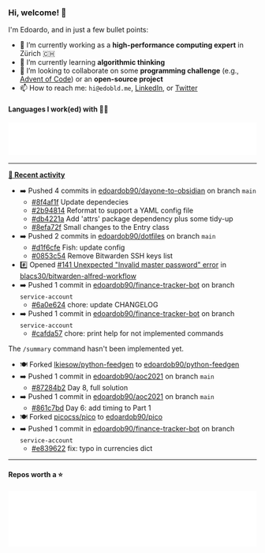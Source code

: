 ### Hi, welcome! 👋 

I'm Edoardo, and in just a few bullet points:

- 🔭 I’m currently working as a **high-performance computing expert** in Zürich 🇨🇭
- 🌱 I’m currently learning **algorithmic thinking**
- 👯 I’m looking to collaborate on some **programming challenge** (e.g., [Advent of Code](https://github.com/edoardob90/aoc2021)) or an **open-source project**
- 📫 How to reach me: `hi@edobld.me`, [LinkedIn](https://linkedin.com/in/edobld), or [Twitter](https://twitter.com/eadweard90)

#### Languages I work(ed) with 👨‍💻

<img src="https://github.com/edoardob90/edoardob90/blob/main/.cache/languages.svg">

---

**[📰 Recent activity](https://github.com/edoardob90)**
* ➡️ Pushed 4 commits in [edoardob90/dayone-to-obsidian](https://github.com/edoardob90/dayone-to-obsidian) on branch `main`
  * [#8f4af1f](https://github.com/edoardob90/dayone-to-obsidian/commit/8f4af1f) Update dependecies
  * [#2b94814](https://github.com/edoardob90/dayone-to-obsidian/commit/2b94814) Reformat to support a YAML config file
  * [#db4221a](https://github.com/edoardob90/dayone-to-obsidian/commit/db4221a) Add &#39;attrs&#39; package dependency plus some tidy-up
  * [#8efa72f](https://github.com/edoardob90/dayone-to-obsidian/commit/8efa72f) Small changes to the Entry class
* ➡️ Pushed 2 commits in [edoardob90/dotfiles](https://github.com/edoardob90/dotfiles) on branch `main`
  * [#d1f6cfe](https://github.com/edoardob90/dotfiles/commit/d1f6cfe) Fish: update config
  * [#0853c54](https://github.com/edoardob90/dotfiles/commit/0853c54) Remove Bitwarden SSH keys list
* #️⃣ Opened [#141 Unexpected &#34;Invalid master password&#34; error](https://github.com/blacs30/bitwarden-alfred-workflow/issues/141) in [blacs30/bitwarden-alfred-workflow](https://github.com/blacs30/bitwarden-alfred-workflow)
* ➡️ Pushed 1 commit in [edoardob90/finance-tracker-bot](https://github.com/edoardob90/finance-tracker-bot) on branch `service-account`
  * [#6a0e624](https://github.com/edoardob90/finance-tracker-bot/commit/6a0e624) chore: update CHANGELOG
* ➡️ Pushed 1 commit in [edoardob90/finance-tracker-bot](https://github.com/edoardob90/finance-tracker-bot) on branch `service-account`
  * [#cafda57](https://github.com/edoardob90/finance-tracker-bot/commit/cafda57) chore: print help for not implemented commands

The `/summary` command hasn&#39;t been implemented yet.
* 🍽️ Forked [lkiesow/python-feedgen](https://github.com/lkiesow/python-feedgen) to [edoardob90/python-feedgen](https://github.com/edoardob90/python-feedgen)
* ➡️ Pushed 1 commit in [edoardob90/aoc2021](https://github.com/edoardob90/aoc2021) on branch `main`
  * [#87284b2](https://github.com/edoardob90/aoc2021/commit/87284b2) Day 8, full solution
* ➡️ Pushed 1 commit in [edoardob90/aoc2021](https://github.com/edoardob90/aoc2021) on branch `main`
  * [#861c7bd](https://github.com/edoardob90/aoc2021/commit/861c7bd) Day 6: add timing to Part 1
* 🍽️ Forked [picocss/pico](https://github.com/picocss/pico) to [edoardob90/pico](https://github.com/edoardob90/pico)
* ➡️ Pushed 1 commit in [edoardob90/finance-tracker-bot](https://github.com/edoardob90/finance-tracker-bot) on branch `service-account`
  * [#e839622](https://github.com/edoardob90/finance-tracker-bot/commit/e839622) fix: typo in currencies dict


---

#### Repos worth a ⭐

<img src="https://github.com/edoardob90/edoardob90/blob/main/.cache/stars.svg">

<!--
- ⚡ Fun fact: ...
- 🤔 I’m looking for help with ...
- 💬 Ask me about ...
- 🌐 My webpage ...
-->
